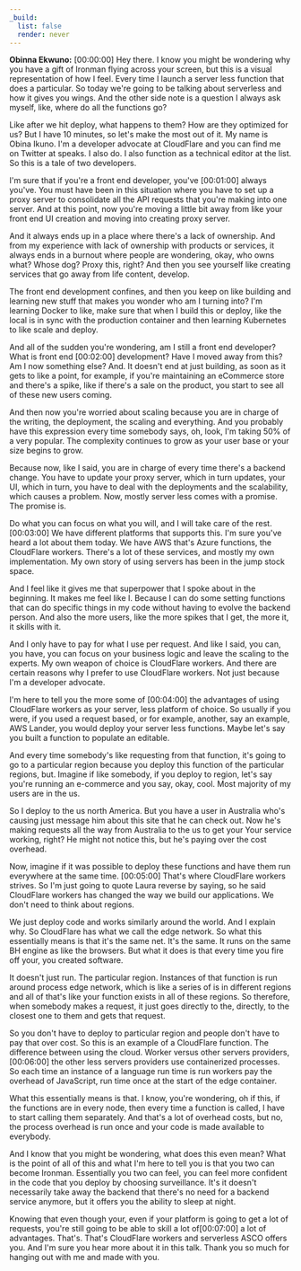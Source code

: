 ```yaml
---
_build:
  list: false
  render: never
---
```


**Obinna Ekwuno:** [00:00:00] Hey there. I know you might be wondering why you have a gift of Ironman flying across your screen, but this is a visual representation of how I feel. Every time I launch a server less function that does a particular. So today we're going to be talking about serverless and how it gives you wings. And the other side note is a question I always ask myself, like, where do all the functions go?

Like after we hit deploy, what happens to them? How are they optimized for us? But I have 10 minutes, so let's make the most out of it. My name is Obina Ikuno. I'm a developer advocate at CloudFlare and you can find me on Twitter at speaks. I also do. I also function as a technical editor at the list. So this is a tale of two developers.

I'm sure that if you're a front end developer, you've [00:01:00] always you've. You must have been in this situation where you have to set up a proxy server to consolidate all the API requests that you're making into one server. And at this point, now you're moving a little bit away from like your front end UI creation and moving into creating proxy server.

And it always ends up in a place where there's a lack of ownership. And from my experience with lack of ownership with products or services, it always ends in a burnout where people are wondering, okay, who owns what? Whose dog? Proxy this, right? And then you see yourself like creating services that go away from life content, develop.

The front end development confines, and then you keep on like building and learning new stuff that makes you wonder who am I turning into? I'm learning Docker to like, make sure that when I build this or deploy, like the local is in sync with the production container and then learning Kubernetes to like scale and deploy.

And all of the sudden you're wondering, am I still a front end developer? What is front end [00:02:00] development? Have I moved away from this? Am I now something else? And. It doesn't end at just building, as soon as it gets to like a point, for example, if you're maintaining an eCommerce store and there's a spike, like if there's a sale on the product, you start to see all of these new users coming.

And then now you're worried about scaling because you are in charge of the writing, the deployment, the scaling and everything. And you probably have this expression every time somebody says, oh, look, I'm taking 50% of a very popular. The complexity continues to grow as your user base or your size begins to grow.

Because now, like I said, you are in charge of every time there's a backend change. You have to update your proxy server, which in turn updates, your UI, which in turn, you have to deal with the deployments and the scalability, which causes a problem. Now, mostly server less comes with a promise. The promise is.

Do what you can focus on what you will, and I will take care of the rest. [00:03:00] We have different platforms that supports this. I'm sure you've heard a lot about them today. We have AWS that's Azure functions, the CloudFlare workers. There's a lot of these services, and mostly my own implementation. My own story of using servers has been in the jump stock space.

And I feel like it gives me that superpower that I spoke about in the beginning. It makes me feel like I. Because I can do some setting functions that can do specific things in my code without having to evolve the backend person. And also the more users, like the more spikes that I get, the more it, it skills with it.

And I only have to pay for what I use per request. And like I said, you can, you have, you can focus on your business logic and leave the scaling to the experts. My own weapon of choice is CloudFlare workers. And there are certain reasons why I prefer to use CloudFlare workers. Not just because I'm a developer advocate.

I'm here to tell you the more some of [00:04:00] the advantages of using CloudFlare workers as your server, less platform of choice. So usually if you were, if you used a request based, or for example, another, say an example, AWS Lander, you would deploy your server less functions. Maybe let's say you built a function to populate an editable.

And every time somebody's like requesting from that function, it's going to go to a particular region because you deploy this function of the particular regions, but. Imagine if like somebody, if you deploy to region, let's say you're running an e-commerce and you say, okay, cool. Most majority of my users are in the us.

So I deploy to the us north America. But you have a user in Australia who's causing just message him about this site that he can check out. Now he's making requests all the way from Australia to the us to get your Your service working, right? He might not notice this, but he's paying over the cost overhead.

Now, imagine if it was possible to deploy these functions and have them run everywhere at the same time. [00:05:00] That's where CloudFlare workers strives. So I'm just going to quote Laura reverse by saying, so he said CloudFlare workers has changed the way we build our applications. We don't need to think about regions.

We just deploy code and works similarly around the world. And I explain why. So CloudFlare has what we call the edge network. So what this essentially means is that it's the same net. It's the same. It runs on the same BH engine as like the browsers. But what it does is that every time you fire off your, you created software.

It doesn't just run. The particular region. Instances of that function is run around process edge network, which is like a series of is in different regions and all of that's like your function exists in all of these regions. So therefore, when somebody makes a request, it just goes directly to the, directly, to the closest one to them and gets that request.

So you don't have to deploy to particular region and people don't have to pay that over cost. So this is an example of a CloudFlare function. The difference between using the cloud. Worker versus other servers providers, [00:06:00] the other less servers providers use containerized processes. So each time an instance of a language run time is run workers pay the overhead of JavaScript, run time once at the start of the edge container.

What this essentially means is that. I know, you're wondering, oh if this, if the functions are in every node, then every time a function is called, I have to start calling them separately. And that's a lot of overhead costs, but no, the process overhead is run once and your code is made available to everybody.

And I know that you might be wondering, what does this even mean? What is the point of all of this and what I'm here to tell you is that you two can become Ironman. Essentially you two can feel, you can feel more confident in the code that you deploy by choosing surveillance. It's it doesn't necessarily take away the backend that there's no need for a backend service anymore, but it offers you the ability to sleep at night.

Knowing that even though your, even if your platform is going to get a lot of requests, you're still going to be able to skill a lot of[00:07:00] a lot of advantages. That's. That's CloudFlare workers and serverless ASCO offers you. And I'm sure you hear more about it in this talk. Thank you so much for hanging out with me and made with you.
